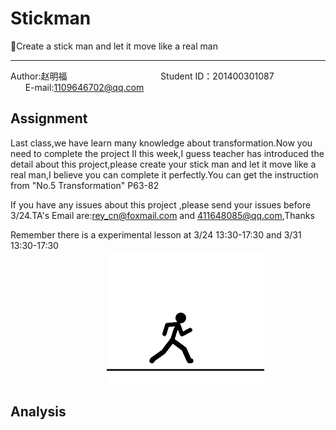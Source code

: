 # Stickman
:runner:Create a stick man and let it move like a real man<br>
__________________________________________________________________________________________
Author:赵明福                                        Student ID：201400301087                            E-mail:1109646702@qq.com<br>
## Assignment
Last class,we have learn many knowledge about transformation.Now you need to complete the project II this week,I guess teacher has introduced the detail about this project,please create your stick man and let it move like a real man,I believe you can complete it perfectly.You can get the instruction from "No.5 Transformation" P63-82

If you have any issues about this project ,please send your issues before 3/24.TA's Email are:rey_cn@foxmail.com and 411648085@qq.com,Thanks

Remember there is a experimental lesson at 3/24 13:30-17:30 and 3/31 13:30-17:30<br>
    　　　　　　　　　　　![](https://github.com/Chicharito999/ImageCache/raw/master/image/stickman.gif)
## Analysis


